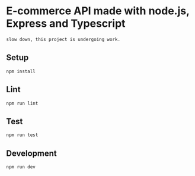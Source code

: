 # E-commerce API made with node.js, Express and Typescript

``slow down, this project is undergoing work.``

## Setup

```
npm install
```

## Lint

```
npm run lint
```

## Test

```
npm run test
```

## Development

```
npm run dev
```
